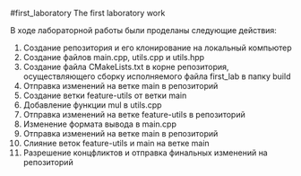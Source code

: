 #first_laboratory
The first laboratory work

В ходе лабораторной работы были проделаны следующие действия:

1. Создание репозитория и его клонирование на локальный компьютер
2. Создание файлов main.cpp, utils.cpp и utils.hpp
3. Создание файла CMakeLists.txt в корне репозитория, осуществляющего сборку исполняемого файла first_lab в папку build
4. Отправка изменений на ветке main в репозиторий
5. Создание ветки feature-utils от ветки main
6. Добавление функции mul в utils.cpp
7. Отправка изменений на ветке feature-utils в репозиторий
8. Изменение формата вывода в main.cpp
9. Отправка изменений на ветке main в репозиторий
10. Слияние веток feature-utils и main на ветке main
11. Разрешение концфликтов и отправка финальных изменений на репозиторий

